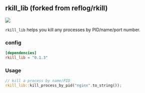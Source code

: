 ## rkill_lib (forked from reflog/rkill)

[![](https://img.shields.io/crates/v/rkill_lib.svg)](https://crates.io/crates/rkill_lib)

`rkill_lib` helps you kill any processes by PID/name/port number.

### config

```toml
[dependencies]
rkill_lib = "0.1.3"
```

### Usage

```rust
// kill a process by name/PID
rkill_lib::kill_process_by_pid("nginx".to_string());
```
